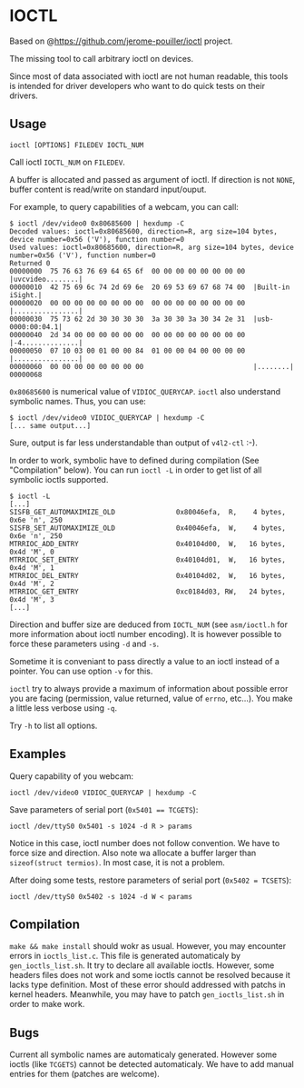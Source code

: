 IOCTL
=====

Based on @https://github.com/jerome-pouiller/ioctl project.

The missing tool to call arbitrary ioctl on devices.

Since most of data associated with ioctl are not human readable, this tools is
intended for driver developers who want to do quick tests on their drivers.

Usage
------

    ioctl [OPTIONS] FILEDEV IOCTL_NUM

Call ioctl `IOCTL_NUM` on `FILEDEV`.

A buffer is allocated and passed as argument of ioctl. If direction is
not `NONE`, buffer content is read/write on standard input/ouput.

For example, to query capabilities of a webcam, you can call:

    $ ioctl /dev/video0 0x80685600 | hexdump -C
    Decoded values: ioctl=0x80685600, direction=R, arg size=104 bytes, device number=0x56 ('V'), function number=0
    Used values: ioctl=0x80685600, direction=R, arg size=104 bytes, device number=0x56 ('V'), function number=0
    Returned 0
    00000000  75 76 63 76 69 64 65 6f  00 00 00 00 00 00 00 00  |uvcvideo........|
    00000010  42 75 69 6c 74 2d 69 6e  20 69 53 69 67 68 74 00  |Built-in iSight.|
    00000020  00 00 00 00 00 00 00 00  00 00 00 00 00 00 00 00  |................|
    00000030  75 73 62 2d 30 30 30 30  3a 30 30 3a 30 34 2e 31  |usb-0000:00:04.1|
    00000040  2d 34 00 00 00 00 00 00  00 00 00 00 00 00 00 00  |-4..............|
    00000050  07 10 03 00 01 00 00 84  01 00 00 04 00 00 00 00  |................|
    00000060  00 00 00 00 00 00 00 00                           |........|
    00000068

`0x80685600` is numerical value of `VIDIOC_QUERYCAP`. `ioctl` also understand
symbolic names. Thus, you can use:

    $ ioctl /dev/video0 VIDIOC_QUERYCAP | hexdump -C
    [... same output...]

Sure, output is far less understandable than output of `v4l2-ctl` :-).

In order to work, symbolic have to defined during compilation (See "Compilation"
below). You can run `ioctl -L` in order to get list of all symbolic ioctls
supported.

    $ ioctl -L
    [...]
    SISFB_GET_AUTOMAXIMIZE_OLD               0x80046efa,  R,    4 bytes, 0x6e 'n', 250
    SISFB_SET_AUTOMAXIMIZE_OLD               0x40046efa,  W,    4 bytes, 0x6e 'n', 250
    MTRRIOC_ADD_ENTRY                        0x40104d00,  W,   16 bytes, 0x4d 'M', 0
    MTRRIOC_SET_ENTRY                        0x40104d01,  W,   16 bytes, 0x4d 'M', 1
    MTRRIOC_DEL_ENTRY                        0x40104d02,  W,   16 bytes, 0x4d 'M', 2
    MTRRIOC_GET_ENTRY                        0xc0184d03, RW,   24 bytes, 0x4d 'M', 3
    [...]

Direction and buffer size are deduced from `IOCTL_NUM` (see `asm/ioctl.h` for
more information about ioctl number encoding). It is however possible to force
these parameters using `-d` and `-s`.

Sometime it is conveniant to pass directly a value to an ioctl instead of a
pointer. You can use option `-v` for this.

`ioctl` try to always provide a maximum of information about possible error you
are facing (permission, value returned, value of `errno`, etc...). You make a
little less verbose using `-q`.

Try `-h` to list all options.

Examples
--------

Query capability of you webcam:

    ioctl /dev/video0 VIDIOC_QUERYCAP | hexdump -C

Save parameters of serial port (`0x5401 == TCGETS`):

    ioctl /dev/ttyS0 0x5401 -s 1024 -d R > params

Notice in this case, ioctl number does not follow convention. We have to force
size and direction. Also note wa allocate a buffer larger than
`sizeof(struct termios)`. In most case, it is not a problem.

After doing some tests, restore parameters of serial port (`0x5402 = TCSETS`):

    ioctl /dev/ttyS0 0x5402 -s 1024 -d W < params

Compilation
-----------

`make && make install` should wokr as usual. However, you may encounter errors
in `ioctls_list.c`. This file is generated automaticaly by `gen_ioctls_list.sh`.
It try to declare all available ioctls. However, some headers files does not
work and some ioctls cannot be resolved because it lacks type definition. Most
of these error should addressed with patchs in kernel headers. Meanwhile, you
may have to patch `gen_ioctls_list.sh` in order to make work.

Bugs
----

Current all symbolic names are automaticaly generated. However some ioctls (like
`TCGETS`) cannot be detected automaticaly. We have to add manual entries for 
them (patches are welcome).

